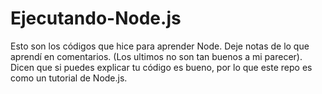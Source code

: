# Ejecutando-Node.js
Esto son los códigos que hice para aprender Node. Deje notas de lo que aprendí en comentarios. (Los ultimos no son tan buenos a mi parecer). Dicen que si puedes explicar tu código es bueno, por lo que este repo es como un tutorial de Node.js.
